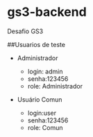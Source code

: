 # gs3-backend
Desafio GS3


##Usuarios de teste
* Administrador
    * login: admin
    * senha:123456
    * role: Administrador

* Usuário Comun
    * login:user
    * senha:123456
    * role: Comun